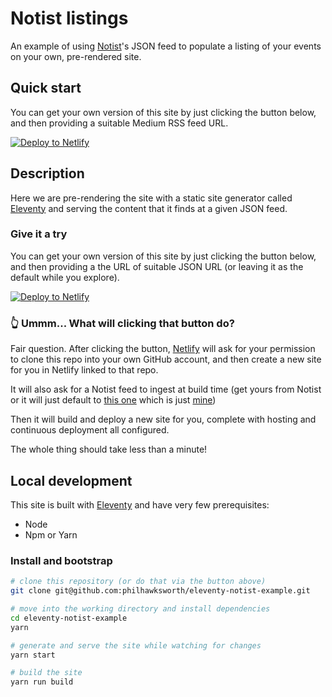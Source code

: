 # Notist listings

An example of using [Notist](https://notist.com)'s JSON feed to populate a listing of your events on your own, pre-rendered site.


## Quick start

You can get your own version of this site by just clicking the button below, and then providing a suitable Medium RSS feed URL.

[![Deploy to Netlify](https://www.netlify.com/img/deploy/button.svg)](https://app.netlify.com/start/deploy?repository=https://github.com/philhawksworth/medium-export)


## Description

Here we are pre-rendering the site with a static site generator called <a href="https://11ty.io">Eleventy</a> and serving the content that it finds at a given JSON feed.


### Give it a try

You can get your own version of this site by just clicking the button below, and then providing a the URL of suitable JSON URL (or leaving it as the default while you explore).

[![Deploy to Netlify](https://www.netlify.com/img/deploy/button.svg)](https://app.netlify.com/start/deploy?repository=https://github.com/philhawksworth/eleventy-notist-example)


### 👆 Ummm... What will clicking that button do?


Fair question. After clicking the button, [Netlify](https://www.netlify.com) will ask for your permission to clone this repo into your own GitHub account, and then create a new site for you in Netlify linked to that repo.

It will also ask for a Notist feed to ingest at build time (get yours from Notist or it will just default to [this one](https://noti.st/philhawksworth.json) which is just [mine](https://noti.st/philhawksworth))

Then it will build and deploy a new site for you, complete with hosting and continuous deployment all configured.

The whole thing should take less than a minute!



## Local development

This site is built with [Eleventy](https://11ty.io) and have very few prerequisites:

- Node
- Npm or Yarn

### Install and bootstrap

```bash
# clone this repository (or do that via the button above)
git clone git@github.com:philhawksworth/eleventy-notist-example.git

# move into the working directory and install dependencies
cd eleventy-notist-example
yarn

# generate and serve the site while watching for changes
yarn start

# build the site
yarn run build

```
